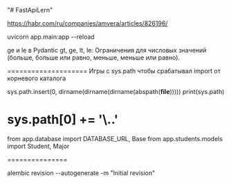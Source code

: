 "# FastApiLern" 

https://habr.com/ru/companies/amvera/articles/826196/

uvicorn app.main:app --reload

ge и le в Pydantic
gt, ge, lt, le: Ограничения для числовых значений (больше, больше или равно, меньше, меньше или равно).

====================
Игры с sys.path чтобы срабатывал import от корневого каталога

sys.path.insert(0, dirname(dirname(dirname(abspath(__file__)))))
print(sys.path)
# sys.path[0] += '\\..'

from app.database import DATABASE_URL, Base
from app.students.models import Student, Major

===============

alembic revision --autogenerate -m "Initial revision"
